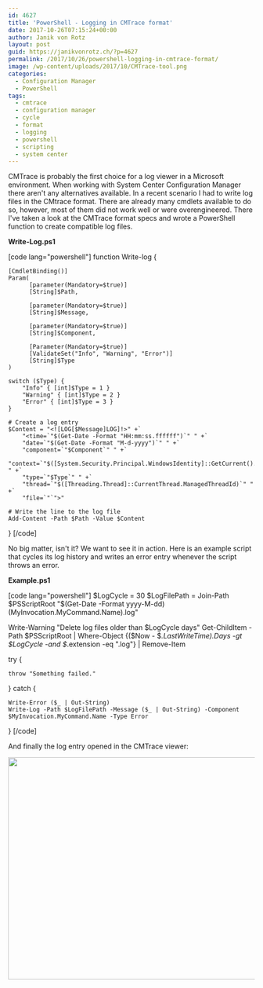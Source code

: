 ```yaml
---
id: 4627
title: 'PowerShell - Logging in CMTrace format'
date: 2017-10-26T07:15:24+00:00
author: Janik von Rotz
layout: post
guid: https://janikvonrotz.ch/?p=4627
permalink: /2017/10/26/powershell-logging-in-cmtrace-format/
image: /wp-content/uploads/2017/10/CMTrace-tool.png
categories:
  - Configuration Manager
  - PowerShell
tags:
  - cmtrace
  - configuration manager
  - cycle
  - format
  - logging
  - powershell
  - scripting
  - system center
---
```

CMTrace is probably the first choice for a log viewer in a Microsoft environment. When working with System Center Configuration Manager there aren't any alternatives available. In a recent scenario I had to write log files in the CMtrace format. There are already many cmdlets available to do so, however, most of them did not work well or were overengineered. There I've taken a look at the CMTrace format specs and wrote a PowerShell function to create compatible log files.
<!--more-->

**Write-Log.ps1**

[code lang="powershell"]
function Write-log {

    [CmdletBinding()]
    Param(
          [parameter(Mandatory=$true)]
          [String]$Path,

          [parameter(Mandatory=$true)]
          [String]$Message,

          [parameter(Mandatory=$true)]
          [String]$Component,

          [Parameter(Mandatory=$true)]
          [ValidateSet("Info", "Warning", "Error")]
          [String]$Type
    )

    switch ($Type) {
        "Info" { [int]$Type = 1 }
        "Warning" { [int]$Type = 2 }
        "Error" { [int]$Type = 3 }
    }

    # Create a log entry
    $Content = "<![LOG[$Message]LOG]!>" +`
        "<time=`"$(Get-Date -Format "HH:mm:ss.ffffff")`" " +`
        "date=`"$(Get-Date -Format "M-d-yyyy")`" " +`
        "component=`"$Component`" " +`
        "context=`"$([System.Security.Principal.WindowsIdentity]::GetCurrent().Name)`" " +`
        "type=`"$Type`" " +`
        "thread=`"$([Threading.Thread]::CurrentThread.ManagedThreadId)`" " +`
        "file=`"`">"

    # Write the line to the log file
    Add-Content -Path $Path -Value $Content
}
[/code]

No  big matter, isn't it? We want to see it in action. Here is an example script that cycles its log history and writes an error entry whenever the script throws an error.

**Example.ps1**

[code lang="powershell"]
$LogCycle = 30
$LogFilePath = Join-Path $PSScriptRoot "$(Get-Date -Format yyyy-M-dd) $($MyInvocation.MyCommand.Name).log"

Write-Warning "Delete log files older than $LogCycle days"
Get-ChildItem -Path $PSScriptRoot | Where-Object {($Now - $_.LastWriteTime).Days -gt $LogCycle -and $_.extension -eq ".log"} | Remove-Item

try {

    throw "Something failed."

} catch {

    Write-Error ($_ | Out-String)
    Write-Log -Path $LogFilePath -Message ($_ | Out-String) -Component $MyInvocation.MyCommand.Name -Type Error
}
[/code]

And finally the log entry opened in the CMTrace viewer:

<a href="https://janikvonrotz.ch/wp-content/uploads/2017/10/CMTrace-example-log.png"><img src="https://janikvonrotz.ch/wp-content/uploads/2017/10/CMTrace-example-log.png" alt="" width="665" height="453" class="aligncenter size-full wp-image-4628" /></a>